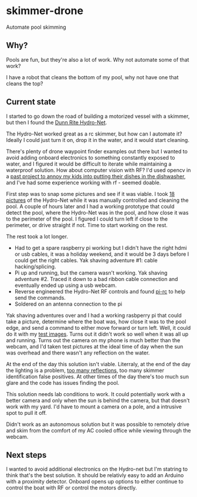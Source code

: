 # skimmer-drone
Automate pool skimming

## Why?
Pools are fun, but they're also a lot of work. Why not automate some of that work?  

I have a robot that cleans the bottom of my pool, why not have one that cleans the top? 

## Current state
I started to go down the road of building a motorized vessel with a skimmer, but then I found the [Dunn Rite Hydro-Net](https://dunnriteproducts.com/hydro-net/). 

The Hydro-Net worked great as a rc skimmer, but how can I automate it? Ideally I could just turn it on, drop it in the water, and it would start cleaning. 

There's plenty of drone waypoint finder examples out there but I wanted to avoid adding onboard electronics to something constantly exposed to water, and I figured it would be difficult to iterate while maintaining a waterproof solution. How about computer vision with RF? I'd used opencv in a [past project to annoy my kids into putting their dishes in the dishwasher](https://github.com/ericalexanderorg/DishDetector), and I've had some experience working with rf - seemed doable.

First step was to snap some pictures and see if it was viable. I took [18 pictures](https://github.com/ericalexanderorg/skimmer-drone/tree/master/v1/test/images/poc) of the Hydro-Net while it was manually controlled and cleaning the pool. A couple of hours later and I had a working prototype that could detect the pool, where the Hydro-Net was in the pool, and how close it was to the perimeter of the pool. I figured I could turn left if close to the perimeter, or drive straight if not. Time to start working on the rest. 

The rest took a lot longer. 

* Had to get a spare raspberry pi working but I didn't have the right hdmi or usb cables, it was a holiday weekend, and it would be 3 days before I could get the right cables. Yak shaving adventure #1: cable hacking/splicing. 
* Pi up and running, but the camera wasn't working. Yak shaving adventure #2. Traced it down to a bad ribbon cable connection and eventually ended up using a usb webcam. 
* Reverse engineered the Hydro-Net RF controls and found [pi-rc](https://github.com/bskari/pi-rc) to help send the commands.
* Soldered on an antenna connection to the pi

Yak shaving adventures over and I had a working rasbperry pi that could take a picture, determine where the boat was, how close it was to the pool edge, and send a command to either move forward or turn left. Well, it could do it with my [test images](https://github.com/ericalexanderorg/skimmer-drone/tree/master/v1/test/images/poc). Turns out it didn't work so well when it was all up and running. Turns out the camera on my phone is much better than the webcam, and I'd taken test pictures at the ideal time of day when the sun was overhead and there wasn't any reflection on the water. 

At the end of the day this solution isn't viable. Literraly, at the end of the day the lighting is a problem, [too many reflections](https://github.com/ericalexanderorg/skimmer-drone/blob/master/v1/test/images/reflections/image-original.jpg), too many skimmer identification false positives. At other times of the day there's too much sun glare and the code has issues finding the pool. 

This solution needs lab conditions to work. It could potentially work with a better camera and only when the sun is behind the camera, but that doesn't work with my yard. I'd have to mount a camera on a pole, and a intrusive spot to pull it off. 

Didn't work as an autonomous solution but it was possible to remotely drive and skim from the comfort of my AC cooled office while viewing through the webcam. 

## Next steps
I wanted to avoid additional electronics on the Hydro-net but I'm statring to think that's the best solution. It should be relativly easy to add an Arduino with a proximity detector. Onboard opens up options to either continue to control the boat with RF or control the motors directly. 
